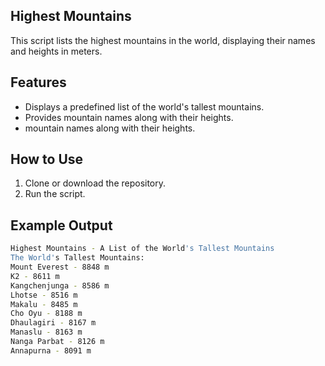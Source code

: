 ## Highest Mountains 
This script lists the highest mountains in the world, displaying their names and heights in meters.

## Features

- Displays a predefined list of the world's tallest mountains.
- Provides mountain names along with their heights.
- mountain names along with their heights.

## How to Use

1. Clone or download the repository.
2. Run the script.

## Example Output
```bash
Highest Mountains - A List of the World's Tallest Mountains
The World's Tallest Mountains:
Mount Everest - 8848 m
K2 - 8611 m
Kangchenjunga - 8586 m
Lhotse - 8516 m
Makalu - 8485 m
Cho Oyu - 8188 m
Dhaulagiri - 8167 m
Manaslu - 8163 m
Nanga Parbat - 8126 m
Annapurna - 8091 m
```
